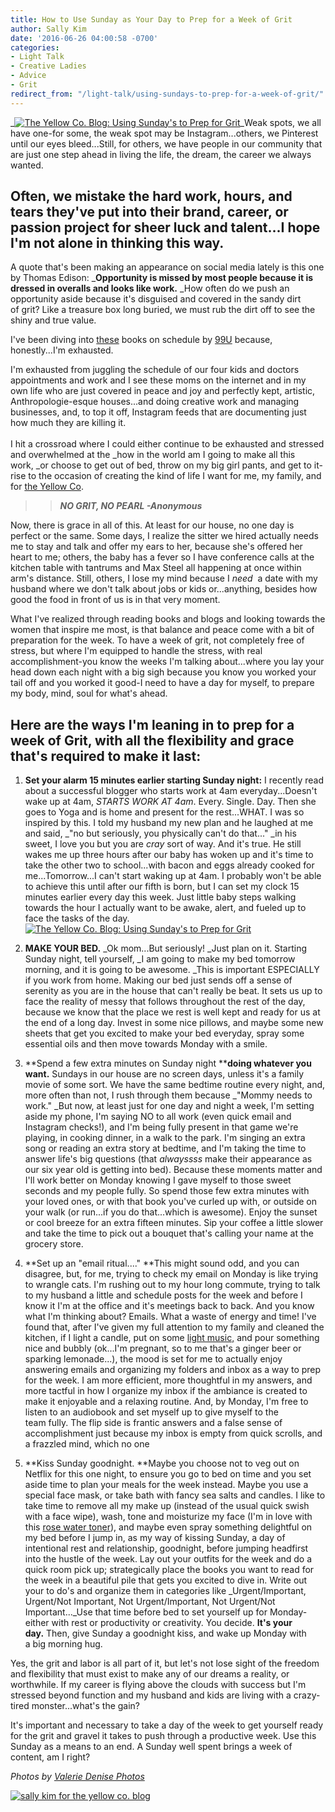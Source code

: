 ```yaml
---
title: How to Use Sunday as Your Day to Prep for a Week of Grit
author: Sally Kim
date: '2016-06-26 04:00:58 -0700'
categories:
- Light Talk
- Creative Ladies
- Advice
- Grit
redirect_from: "/light-talk/using-sundays-to-prep-for-a-week-of-grit/"
---
```


_[![The Yellow Co. Blog: Using Sunday's to Prep for Grit](https://yellow-blog-images.imgix.net/2016/06/ValerieDenisePhotos-75.jpg)](https://yellow-blog-images.imgix.net/2016/06/ValerieDenisePhotos-75.jpg)_Weak spots, we all have one-for some, the weak spot may be Instagram...others, we Pinterest until our eyes bleed...Still, for others, we have people in our community that are just one step ahead in living the life, the dream, the career we always wanted.

## Often, we mistake the hard work, hours, and tears they've put into their brand, career, or passion project for sheer luck and talent...I hope I'm not alone in thinking this way.

A quote that's been making an appearance on social media lately is this one by Thomas Edison: _**Opportunity is missed by most people because it is dressed in overalls and looks like work.** _How often do we push an opportunity aside because it's disguised and covered in the sandy dirt of grit? Like a treasure box long buried, we must rub the dirt off to see the shiny and true value.

I've been diving into [these](https://www.amazon.com/Manage-Your-Day---Day-Creative/dp/1477800670/ref=sr_1_1?ie=UTF8&qid=1466540246&sr=8-1&keywords=99U) books on schedule by [99U](http://99u.com/) because, honestly...I'm exhausted.

I'm exhausted from juggling the schedule of our four kids and doctors appointments and work and I see these moms on the internet and in my own life who are just covered in peace and joy and perfectly kept, artistic, Anthropologie-esque houses...and doing creative work and managing businesses, and, to top it off, Instagram feeds that are documenting just how much they are killing it.  
[  
](https://yellow-blog-images.imgix.net/2016/06/lifestyle-photo-portfolio-24.jpg)I hit a crossroad where I could either continue to be exhausted and stressed and overwhelmed at the _how in the world am I going to make all this work, _or choose to get out of bed, throw on my big girl pants, and get to it-rise to the occasion of creating the kind of life I want for me, my family, and for [the Yellow Co](http://yellowconference.com/).

> > **_NO GRIT, NO PEARL -Anonymous_**

Now, there is grace in all of this. At least for our house, no one day is perfect or the same. Some days, I realize the sitter we hired actually needs me to stay and talk and offer my ears to her, because she's offered her heart to me; others, the baby has a fever so I have conference calls at the kitchen table with tantrums and Max Steel all happening at once within arm's distance. Still, others, I lose my mind because I _need_  a date with my husband where we don't talk about jobs or kids or...anything, besides how good the food in front of us is in that very moment.

What I've realized through reading books and blogs and looking towards the women that inspire me most, is that balance and peace come with a bit of preparation for the week. To have a week of grit, not completely free of stress, but where I'm equipped to handle the stress, with real accomplishment-you know the weeks I'm talking about...where you lay your head down each night with a big sigh because you know you worked your tail off and you worked it good-I need to have a day for myself, to prepare my body, mind, soul for what's ahead.

## Here are the ways I'm leaning in to prep for a week of Grit, with all the flexibility and grace that's required to make it last:

1.  **Set your alarm 15 minutes earlier starting Sunday night:** I recently read about a successful blogger who starts work at 4am everyday...Doesn't wake up at 4am, _STARTS WORK AT 4am_. Every. Single. Day. Then she goes to Yoga and is home and present for the rest...WHAT. I was so inspired by this. I told my husband my new plan and he laughed at me and said, _"no but seriously, you physically can't do that..." _in his sweet, I love you but you are _cray_ sort of way. And it's true. He still wakes me up three hours after our baby has woken up and it's time to take the other two to school...with bacon and eggs already cooked for me...Tomorrow...I can't start waking up at 4am. I probably won't be able to achieve this until after our fifth is born, but I can set my clock 15 minutes earlier every day this week. Just little baby steps walking towards the hour I actually want to be awake, alert, and fueled up to face the tasks of the day. [![The Yellow Co. Blog: Using Sunday's to Prep for Grit](https://yellow-blog-images.imgix.net/2016/06/ValerieDenisePhotos-74.jpg)](https://yellow-blog-images.imgix.net/2016/06/ValerieDenisePhotos-74.jpg)
2.  **MAKE YOUR BED.** _Ok mom...But seriously! _Just plan on it. Starting Sunday night, tell yourself, _I am going to make my bed tomorrow morning, and it is going to be awesome. _This is important ESPECIALLY if you work from home. Making our bed just sends off a sense of serenity as you are in the house that can't really be beat. It sets us up to face the reality of messy that follows throughout the rest of the day, because we know that the place we rest is well kept and ready for us at the end of a long day. Invest in some nice pillows, and maybe some new sheets that get you excited to make your bed everyday, spray some essential oils and then move towards Monday with a smile.
3.  **Spend a few extra minutes on Sunday night ****doing whatever you want.** Sundays in our house are no screen days, unless it's a family movie of some sort. We have the same bedtime routine every night, and, more often than not, I rush through them because _"Mommy needs to work." _But now, at least just for one day and night a week, I'm setting aside my phone, I'm saying NO to all work (even quick email and Instagram checks!), and I'm being fully present in that game we're playing, in cooking dinner, in a walk to the park. I'm singing an extra song or reading an extra story at bedtime, and I'm taking the time to answer life's big questions (that _alwayssss_ make their appearance as our six year old is getting into bed). Because these moments matter and I'll work better on Monday knowing I gave myself to those sweet seconds and my people fully. So spend those few extra minutes with your loved ones, or with that book you've curled up with, or outside on your walk (or run...if you do that...which is awesome). Enjoy the sunset or cool breeze for an extra fifteen minutes. Sip your coffee a little slower and take the time to pick out a bouquet that's calling your name at the grocery store.
4.  **Set up an "email ritual...." **This might sound odd, and you can disagree, but, for me, trying to check my email on Monday is like trying to wrangle cats. I'm rushing out to my hour long commute, trying to talk to my husband a little and schedule posts for the week and before I know it I'm at the office and it's meetings back to back. And you know what I'm thinking about? Emails. What a waste of energy and time! I've found that, after I've given my full attention to my family and cleaned the kitchen, if I light a candle, put on some [light music,](http://joshgarrels.com/) and pour something nice and bubbly (ok...I'm pregnant, so to me that's a ginger beer or sparking lemonade...), the mood is set for me to actually enjoy answering emails and organizing my folders and inbox as a way to prep for the week. I am more efficient, more thoughtful in my answers, and more tactful in how I organize my inbox if the ambiance is created to make it enjoyable and a relaxing routine. And, by Monday, I'm free to listen to an audiobook and set myself up to give myself to the team fully. The flip side is frantic answers and a false sense of accomplishment just because my inbox is empty from quick scrolls, and a frazzled mind, which no one[  
    ](https://yellow-blog-images.imgix.net/2016/06/lifestyle-photo-portfolio-21.jpg)

6.  **Kiss Sunday goodnight. **Maybe you choose not to veg out on Netflix for this one night, to ensure you go to bed on time and you set aside time to plan your meals for the week instead. Maybe you use a special face mask, or take bath with fancy sea salts and candles. I like to take time to remove all my make up (instead of the usual quick swish with a face wipe), wash, tone and moisturize my face (I'm in love with this [rose water toner](https://thrivemarket.com/root-catalog/default-category/alcohol-free-witch-hazel-toner-rose-petal.html?utm_source=google&utm_medium=cpc&utm_campaign=Desktop-Products&utm_content=23713158152&utm_term=thayers%20witch%20hazel%20rose&device=c&gclid=CPTbnpX_uc0CFUVhfgodt44GQw)), and maybe even spray something delightful on my bed before I jump in, as my way of kissing Sunday, a day of intentional rest and relationship, goodnight, before jumping headfirst into the hustle of the week. Lay out your outfits for the week and do a quick room pick up; strategically place the books you want to read for the week in a beautiful pile that gets you excited to dive in. Write out your to do's and organize them in categories like _Urgent/Important, Urgent/Not Important, Not Urgent/Important, Not Urgent/Not Important..._Use that time before bed to set yourself up for Monday-either with rest or productivity or creativity. You decide. **It's your day.** Then, give Sunday a goodnight kiss, and wake up Monday with a big morning hug.

Yes, the grit and labor is all part of it, but let's not lose sight of the freedom and flexibility that must exist to make any of our dreams a reality, or worthwhile. If my career is flying above the clouds with success but I'm stressed beyond function and my husband and kids are living with a crazy-tired monster...what's the gain?

It's important and necessary to take a day of the week to get yourself ready for the grit and gravel it takes to push through a productive week. Use this Sunday as a means to an end. A Sunday well spent brings a week of content, am I right?

_Photos by [Valerie Denise Photos](http://www.valeriedenisephotos.com/)_

[![sally kim for the yellow co. blog](https://yellow-blog-images.imgix.net/2015/12/sallykim.jpg)](http://lettersfromamister.tumblr.com/)
